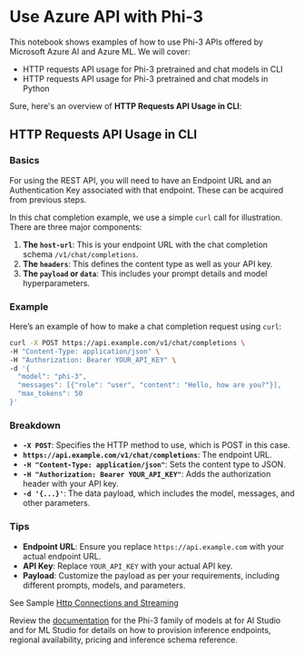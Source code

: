 # Use Azure API with Phi-3

This notebook shows examples of how to use Phi-3 APIs offered by Microsoft Azure AI and Azure ML. We will cover:  
* HTTP requests API usage for Phi-3 pretrained and chat models in CLI
* HTTP requests API usage for Phi-3 pretrained and chat models in Python

Sure, here's an overview of **HTTP Requests API Usage in CLI**:

## HTTP Requests API Usage in CLI

### Basics

For using the REST API, you will need to have an Endpoint URL and an Authentication Key associated with that endpoint. These can be acquired from previous steps.

In this chat completion example, we use a simple `curl` call for illustration. There are three major components:

1. **The `host-url`**: This is your endpoint URL with the chat completion schema `/v1/chat/completions`.
2. **The `headers`**: This defines the content type as well as your API key.
3. **The `payload` or `data`**: This includes your prompt details and model hyperparameters.

### Example

Here’s an example of how to make a chat completion request using `curl`:

```bash
curl -X POST https://api.example.com/v1/chat/completions \
-H "Content-Type: application/json" \
-H "Authorization: Bearer YOUR_API_KEY" \
-d '{
  "model": "phi-3",
  "messages": [{"role": "user", "content": "Hello, how are you?"}],
  "max_tokens": 50
}'
```

### Breakdown

- **`-X POST`**: Specifies the HTTP method to use, which is POST in this case.
- **`https://api.example.com/v1/chat/completions`**: The endpoint URL.
- **`-H "Content-Type: application/json"`**: Sets the content type to JSON.
- **`-H "Authorization: Bearer YOUR_API_KEY"`**: Adds the authorization header with your API key.
- **`-d '{...}'`**: The data payload, which includes the model, messages, and other parameters.

### Tips

- **Endpoint URL**: Ensure you replace `https://api.example.com` with your actual endpoint URL.
- **API Key**: Replace `YOUR_API_KEY` with your actual API key.
- **Payload**: Customize the payload as per your requirements, including different prompts, models, and parameters.

See Sample [Http Connections and Streaming](https://github.com/Azure/azureml-examples/blob/main/sdk/python/foundation-models/phi-3/webrequests.ipynb)

Review the [documentation](https://learn.microsoft.com/azure/ai-studio/how-to/deploy-models-phi-3?WT.mc_id=aiml-137032-kinfeylo&tabs=phi-3-mini&pivots=programming-language-rest) for the Phi-3 family of models at for AI Studio and for ML Studio for details on how to provision inference endpoints, regional availability, pricing and inference schema reference.